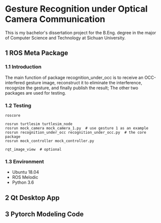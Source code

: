 # Gesture Recognition under Optical Camera Communication

This is my bachelor's dissertation project for the B.Eng. degree in the major of Computer Science and Technology at Sichuan University.

## 1 ROS Meta Package

### 1.1 Introduction

The main function of package recognition_under_occ is to receive an OCC-interfered gesture image, reconstruct it to eliminate the interference, recognize the gesture, and finally publish the result; The other two packages are used for testing. 

### 1.2 Testing

```shell
roscore

rosrun turtlesim turtlesim_node
rosrun mock_camera mock_camera_1.py  # use gesture 1 as an example
rosrun recognition_under_occ recognition_under_occ.py  # the core package
rosrun mock_controller mock_controller.py

rqt_image_view  # optional
```

### 1.3 Environment

- Ubuntu 18.04
- ROS Melodic
- Python 3.6

## 2 Qt Desktop App

## 3 Pytorch Modeling Code

